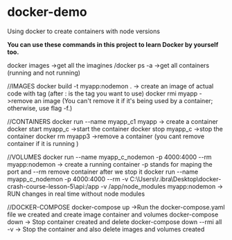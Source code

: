 # docker-demo

Using docker to create containers with node versions

<b> You can use these commands in this project to learn Docker by yourself too. </b>

docker images ->get all the imagines
/docker ps -a ->get all containers (running and not running)

//IMAGES
docker build -t myapp:nodemon . -> create an image of actual code with tag (after : is the tag you want to use)
docker rmi myapp ->remove an image (You can't remove it if it's being used by a container; otherwise, use flag -f.)

//CONTAINERS
docker run --name myapp_c1 myapp -> create a container
docker start myapp_c ->start the container
docker stop myapp_c ->stop the container
docker rm myapp3 ->remove a container (you cant remove container if it is running )

//VOLUMES
docker run --name myapp_c_nodemon -p 4000:4000 --rm myapp:nodemon -> create a running container -p stands for maping the port and --rm remove container after we stop it
docker run --name myapp_c_nodemon -p 4000:4000 --rm -v C:\Users\r.ibra\Desktop\docker-crash-course-lesson-5\api:/app -v /app/node_modules myapp:nodemon -> RUN changes in real time without node modules

//DOCKER-COMPOSE
docker-compose up ->Run the docker-compose.yaml file we created and create image container and volumes
docker-compose down -> Stop container created and delete
docker-compose down --rmi all -v -> Stop the container and also delete images and volumes created
